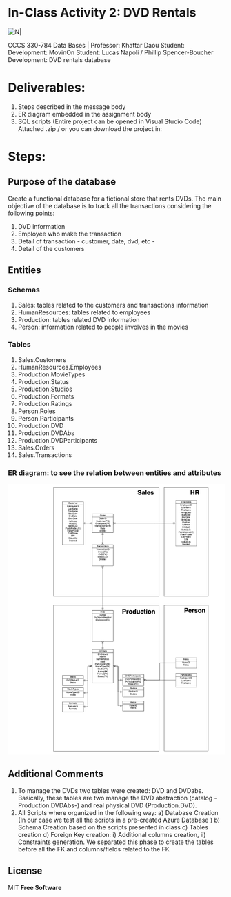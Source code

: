 # In-Class Activity 2: DVD Rentals

![N|](https://www.mcgill.ca/research-jobs/sites/all/themes/moriarty/images/logo-red.svg)

CCCS 330-784 Data Bases |
Professor: Khattar Daou Student: Development: MovinOn
Student: Lucas Napoli / Phillip Spencer-Boucher 
Development: DVD rentals database

# Deliverables:
1) Steps described in the message body
2) ER diagram embedded in the assignment body
3) SQL scripts (Entire project can be opened in Visual Studio Code)
Attached .zip / or you can download the project in: 
   

# Steps:
## Purpose of the database

Create a functional database for a fictional store that rents DVDs. The main objective of the database is to track all the transactions considering the following points:
1) DVD information
2) Employee who make the transaction
3) Detail of transaction - customer, date, dvd, etc -
4) Detail of the customers 

## Entities
### Schemas
1) Sales: tables related to the customers and transactions information
2) HumanResources: tables related to employees
3) Production: tables related DVD information
4) Person: information related to people involves in the movies


### Tables
1) Sales.Customers
2) HumanResources.Employees
3) Production.MovieTypes
4) Production.Status
5) Production.Studios
6) Production.Formats
7) Production.Ratings
8) Person.Roles
9) Person.Participants
10) Production.DVD
11) Production.DVDAbs
12) Production.DVDParticipants
13) Sales.Orders
14) Sales.Transactions

### ER diagram: to see the relation between entities and attributes

![](https://raw.githubusercontent.com/lucasnapolilapenda/Pics/master/Mobile/DVDDiagram2.png)

## Additional Comments
1) To manage the DVDs two tables were created: DVD and DVDabs. Basically, these tables are two manage the DVD abstraction (catalog - Production.DVDAbs-) and real physical DVD (Production.DVD). 
2) All Scripts where organized in the following way:
a) Database Creation (In our case we test all the scripts in a pre-created Azure Database )
b) Schema Creation based on the scripts presented in class
c) Tables creation
d) Foreign Key creation: i) Additional columns creation, ii) Constraints generation. We separated this phase to create the tables before all the FK and columns/fields related to the FK  


License
----

MIT
**Free Software**

